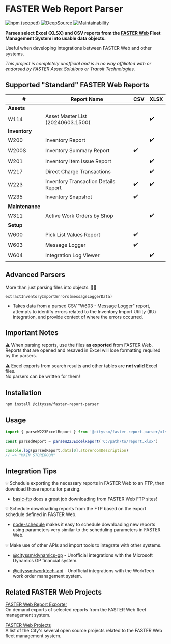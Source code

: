 # FASTER Web Report Parser

[![npm (scoped)](https://img.shields.io/npm/v/%40cityssm/faster-report-parser)](https://www.npmjs.com/package/@cityssm/faster-report-parser)
[![DeepSource](https://app.deepsource.com/gh/cityssm/node-faster-report-parser.svg/?label=active+issues&show_trend=true&token=rD0jxkWVmFU_1JBnPdo6HdKI)](https://app.deepsource.com/gh/cityssm/node-faster-report-parser/)
[![Maintainability](https://api.codeclimate.com/v1/badges/6e4f094e9e2473b3463b/maintainability)](https://codeclimate.com/github/cityssm/node-faster-report-parser/maintainability)

**Parses select Excel (XLSX) and CSV reports from the
[FASTER Web](https://fasterasset.com/products/fleet-management-software/) Fleet Management System
into usable data objects.**

Useful when developing integrations between FASTER Web and other systems.

_This project is completely unofficial and is in no way affiliated with or endorsed by FASTER Asset Solutions or Transit Technologies._

## Supported "Standard" FASTER Web Reports

| #               | Report Name                          | CSV | XLSX |
| --------------- | ------------------------------------ | --- | ---- |
| **Assets**      |                                      |     |      |
| W114            | Asset Master List (20240603.1500)    |     | ✔️   |
| **Inventory**   |                                      |     |      |
| W200            | Inventory Report                     |     | ✔️   |
| W200S           | Inventory Summary Report             | ✔️  |      |
| W201            | Inventory Item Issue Report          |     | ✔️   |
| W217            | Direct Charge Transactions           |     | ✔️   |
| W223            | Inventory Transaction Details Report | ✔️  | ✔️   |
| W235            | Inventory Snapshot                   | ✔️  |      |
| **Maintenance** |                                      |     |      |
| W311            | Active Work Orders by Shop           |     | ✔️   |
| **Setup**       |                                      |     |      |
| W600            | Pick List Values Report              | ✔️  |      |
| W603            | Message Logger                       | ✔️  |      |
| W604            | Integration Log Viewer               |     | ✔️   |

## Advanced Parsers

More than just parsing files into objects. 🧙‍♂️

`extractInventoryImportErrors(messageLoggerData)`

- Takes data from a parsed CSV "W603 - Message Logger" report,
  attempts to identify errors related to the Inventory Import Utility (IIU) integration,
  and provide context of where the errors occurred.

## Important Notes

⚠️ When parsing reports, use the files **as exported** from FASTER Web.<br />
Reports that are opened and resaved in Excel will lose formatting required by the parsers.

⚠️ Excel exports from search results and other tables are **not valid** Excel files.<br />
No parsers can be written for them!

## Installation

```sh
npm install @cityssm/faster-report-parser
```

## Usage

```javascript
import { parseW223ExcelReport } from '@cityssm/faster-report-parser/xlsx'

const parsedReport = parseW223ExcelReport('C:/path/to/report.xlsx')

console.log(parsedReport.data[0].storeroomDescription)
// => "MAIN STOREROOM"
```

## Integration Tips

💡 Schedule exporting the necessary reports in FASTER Web to an FTP, then download those reports for parsing.

- [basic-ftp](https://www.npmjs.com/package/basic-ftp) does a great job downloading from FASTER Web FTP sites!

💡 Schedule downloading reports from the FTP based on the export schedule defined in FASTER Web.

- [node-schedule](https://www.npmjs.com/package/node-schedule) makes it easy to schedule downloading
  new reports using parameters very similar to the scheduling parameters in FASTER Web.

💡 Make use of other APIs and import tools to integrate with other systems.

- [@cityssm/dynamics-gp](https://www.npmjs.com/package/@cityssm/dynamics-gp) - Unofficial integrations with the Microsoft Dynamics GP financial system.

- [@cityssm/worktech-api](https://www.npmjs.com/package/@cityssm/worktech-api) - Unofficial integrations with the WorkTech work order management system.

## Related FASTER Web Projects

[FASTER Web Report Exporter](https://github.com/cityssm/node-faster-report-exporter)<br />
On demand exports of selected reports from the FASTER Web fleet management system.

[FASTER Web Projects](https://github.com/cityssm/faster-web-projects)<br />
A list of the City's several open source projects related to the FASTER Web fleet management system.
